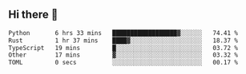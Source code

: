 ## Hi there 👋

<!--
**whirlun/whirlun** is a ✨ _special_ ✨ repository because its `README.md` (this file) appears on your GitHub profile.

Here are some ideas to get you started:

- 🔭 I’m currently working on ...
- 🌱 I’m currently learning ...
- 👯 I’m looking to collaborate on ...
- 🤔 I’m looking for help with ...
- 💬 Ask me about ...
- 📫 How to reach me: ...
- 😄 Pronouns: ...
- ⚡ Fun fact: ...
-->
<!--START_SECTION:waka-->

```txt
Python       6 hrs 33 mins   ██████████████████▓░░░░░░   74.41 %
Rust         1 hr 37 mins    ████▓░░░░░░░░░░░░░░░░░░░░   18.37 %
TypeScript   19 mins         █░░░░░░░░░░░░░░░░░░░░░░░░   03.72 %
Other        17 mins         ▓░░░░░░░░░░░░░░░░░░░░░░░░   03.32 %
TOML         0 secs          ░░░░░░░░░░░░░░░░░░░░░░░░░   00.17 %
```

<!--END_SECTION:waka-->
